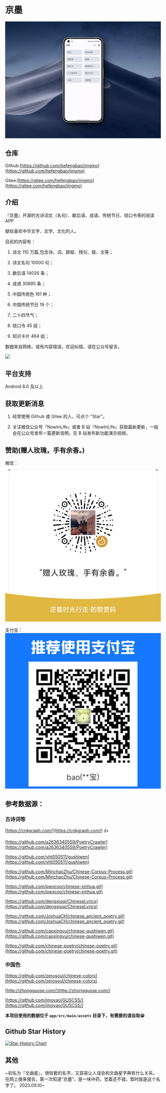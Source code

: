 # 京墨

![](screenshot/1.png)

## 仓库

Github:[https://github.com/hefengbao/jingmo](https://github.com/hefengbao/jingmo)

Gitee:[https://gitee.com/hefengbao/jingmo](https://gitee.com/hefengbao/jingmo)

## 介绍

『京墨』开源的古诗词文（名句）、歇后语、成语、传统节日、绕口令等的阅读APP

献给喜欢中华文字、文学、文化的人。

目前的内容有：

1. 诗文 110 万篇,包含诗、词、辞赋、残句、联、文等；

2. 诗文名句 10000 句；

3. 歇后语 14026 条；

4. 成语 30895 条；

5. 中国传统色 161 种；

6. 中国传统节日 19 个；

7. 二十四节气；

8. 绕口令 45 段；

9. 知识卡片 464 组；

数据来自网络，或有内容错误，欢迎纠错，请在公众号留言。

![](screenshot/公众号.png)

## 平台支持

Android 8.0 及以上

## 获取更新消息

1. 经常使用 Github 或 Gitee 的人，可点个 "Star"。

2. 关注微信公众号『NowInLife』或者 B 站『NowInLife』获取最新更新，一般会在公众号发布一篇更新说明，在 B 站发布新功能演示视频。

## 赞助(赠人玫瑰，手有余香。)

微信：
![](screenshot/wechatpay.png)

支付宝：
![](screenshot/alipay.jpg)

## 参考数据源：

### 古诗词等

[https://cnkgraph.com/](https://cnkgraph.com/) 👍

[https://github.com/a2636340559/PoetryCrawler](https://github.com/a2636340559/PoetryCrawler)

[https://github.com/yht050511/gushiwen](https://github.com/yht050511/gushiwen)

[https://github.com/MinchaoZhu/Chinese-Corpus-Process.git](https://github.com/MinchaoZhu/Chinese-Corpus-Process.git)

[https://github.com/pwxcoo/chinese-xinhua.git](https://github.com/pwxcoo/chinese-xinhua.git)

[https://github.com/dengxiuqi/ChineseLyrics](https://github.com/dengxiuqi/ChineseLyrics)

[https://github.com/JoshuaCH/chinese_ancient_poetry.git](https://github.com/JoshuaCH/chinese_ancient_poetry.git)

[https://github.com/caoxingyu/chinese-gushiwen.git](https://github.com/caoxingyu/chinese-gushiwen.git)

[https://github.com/chinese-poetry/chinese-poetry.git](https://github.com/chinese-poetry/chinese-poetry.git)

### 中国色

[https://github.com/zerosoul/chinese-colors](https://github.com/zerosoul/chinese-colors)

[http://zhongguose.com/](http://zhongguose.com/)

[https://github.com/imoyao/GUSCSS/](https://github.com/imoyao/GUSCSS/)

**本项目使用的数据位于 `app/src/main/assets` 目录下，有需要的请自取😀**

## Github Star History

[![Star History Chart](https://api.star-history.com/svg?repos=hefengbao/jingmo&type=Date)](https://star-history.com/#hefengbao/jingmo&Date)

## 其他

~初名为『文曲星』，很俗套的名字，又容易让人误会和文曲星字典有什么关系，在网上搜来搜去，第一次知道”京墨“，是一味中药，觉着还不错，暂时就是这个名字了。
2023.09.10~